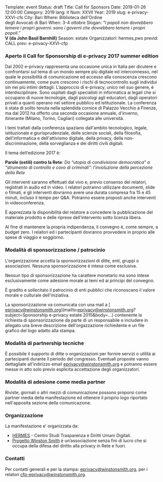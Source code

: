Template: event
Status: draft
Title: Call for Sponsors
Date: 2019-01-26 12:00:00
Category: 2019
lang: it
Num: XXVII
Year: 2019
slug: e-privacy-XXVI-cfs
City: Bari
Where: Biblioteca dell'Ordine<br/>degli Avvocati di Bari
When: 3-4 ottobre
Slogan: <i>"I popoli non dovrebbero temere i propri governi: sono i governi che dovrebbero temere i propri popoli."</i><br/><b>V (da John Basil Barnhill)</b>
Season: estate
Organizzatori: hermes,pws
previd: CALL
prev: e-privacy-XXVI-cfp

### Aperto il Call for Sponsorship di e-privacy 2017 summer edition

Dal 2002 e-privacy rappresenta una occasione unica in Italia per
dicutere e confrontarsi sul tema di un mondo sempre più digitale ed
interconnesso, nel quale le possibilità di comunicazione ed accesso
alla conoscenza crescono continuamente, come pure crescono i rischi di
tecnocontrollo sugli individui sin nei più intimi
dettagli. L’approccio di e-privacy, unico nel suo genere, è
interdisciplinare. Sono ospitati dagli specialisti in informatica ai
legali che si occupano di nuove tecnologie, dagli psicologi agli
educatori, dagli operatori privati a quanti operano nel settore
pubblico ed istituzionale. La conferenza è stata di solito tenuta
nella splendida cornice di Palazzo Vecchio a Firenze, ma dal 2012 ha
offerto una seconda occasione annuale, d'inverno, itinerante (Milano,
Torino, Cagliari) collegata alle università.

I temi trattati dalla conferenza spaziano dall'ambito tecnologico,
legale, istituzionale e giurisprudenziale, delle scienze sociali,
della filosofia, dell'informatica e dell'attivismo digitale, della
privacy, della non-discriminazione, della sorveglianza e dei diritti
civili digitali.

Il tema dell‘edizione 2017 è:

**Parole (ostili) contro la Rete**: _Da “utopia di condivisione democratica” a “strumento di controllo e covo di criminali”: l’involuzione della percezione della Rete_


Gli interventi saranno effettuati dal vivo e, previo consenso dei
relatori, registrati in audio ed in video. I relatori potranno
utilizzare documenti, slide o filmati, e gli interventi dovranno avere
una durata compresa fra 15 e 45 minuti, incluso il tempo per
Q&A. Potranno essere proposti anche interventi in videoconferenza.

È apprezzata la disponibilità del relatore a concedere la
pubblicazione del materiale prodotto e delle riprese dell’intervento
sotto licenza libera.

Al fine di mantenere la propria indipendenza, il convegno è, come
sempre, a budget zero. I relatori ed i partecipanti dovranno
provvedere in proprio alle spese di viaggio e soggiorno.

### Modalità di sponsorizzazione / patrocinio

L'organizzazione accetta la sponsorizzazioni di ditte, enti, gruppi o
associazioni. Nessuna sponsorizzazione è intesa come esclusiva.

Nessun tipo di sponsorizzazione ha carattere monetario ma sono intese
esclusivamente come adesione morale ai temi ed ai principi del
convegno.

È gradito e sollecitato il patrocinio di enti pubblici che riconoscano
il valore morale e culturale dell'iniziativa.

La sponsorizzazione va comunicata con una mail a
[ eprivacy@winstonsmith.org](mailto:eprivacy@winstonsmith.org?subject=Sponsorship
e-privacy estate 2015&body=...) contenente la richiesta di
sponsorizzazione da parte di un responsabile e includere in allegato
una breve descrizione dell'orgazzazione richiedente e un file grafico
del logo adatto alla stampa.

### Modalità di partnership tecniche

È possibile il supporto di ditte o organizzazioni per fornire servizi
o utilità ai partecipanti durante il periodo del congresso. Eventuali
proposte vanno dettagliate all'indirizzo email
[ eprivacy@winstonsmith.org](mailto:eprivacy@winstonsmith.org) e
potranno essere messe in atto solo previo esplicita accettazione degli
organizzatori.


### Modalità di adesione come media partner

Riviste, giornali o altri mezzi di comunicazione possono proporsi come
partner media della manifestazione ed ottenere il proprio logo
riportato nell'apposita sezione della comunicazione.

### Organizzazione

La manifestazione e’ organizzata da:


 - [HERMES](http://logioshermes.org/) \- Centro Studi Trasparenza e Diritti Umani Digitali.
 - [Progetto Winston Smith](http://pws.winstonsmith.org/) è un’associazione senza fini di lucro che si occupa della difesa del diritto alla privacy in Rete e fuori.

### Contatti

Per contatti generali e per la stampa:
[eprivacy@winstonsmith.org](mailto:eprivacy@winstonsmith.org), per i
relatori
[cfp-eprivacy@winstonsmith.org](mailto:cfp-eprivacy@winstonsmith.org).
